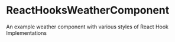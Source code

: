 # ReactHooksWeatherComponent
An example weather component with various styles of React Hook Implementations
